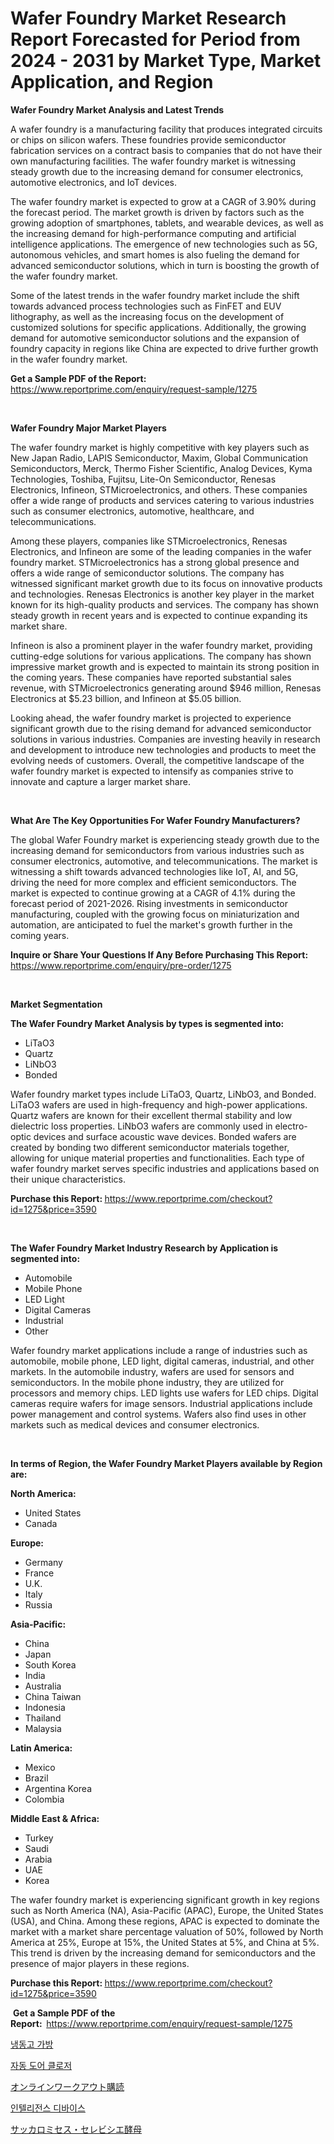 <p><h1>Wafer Foundry Market Research Report Forecasted for Period from 2024 -  2031 by Market Type, Market Application, and Region</h1></p><p><strong>Wafer Foundry Market Analysis and Latest Trends</strong></p>
<p><p>A wafer foundry is a manufacturing facility that produces integrated circuits or chips on silicon wafers. These foundries provide semiconductor fabrication services on a contract basis to companies that do not have their own manufacturing facilities. The wafer foundry market is witnessing steady growth due to the increasing demand for consumer electronics, automotive electronics, and IoT devices.</p><p>The wafer foundry market is expected to grow at a CAGR of 3.90% during the forecast period. The market growth is driven by factors such as the growing adoption of smartphones, tablets, and wearable devices, as well as the increasing demand for high-performance computing and artificial intelligence applications. The emergence of new technologies such as 5G, autonomous vehicles, and smart homes is also fueling the demand for advanced semiconductor solutions, which in turn is boosting the growth of the wafer foundry market.</p><p>Some of the latest trends in the wafer foundry market include the shift towards advanced process technologies such as FinFET and EUV lithography, as well as the increasing focus on the development of customized solutions for specific applications. Additionally, the growing demand for automotive semiconductor solutions and the expansion of foundry capacity in regions like China are expected to drive further growth in the wafer foundry market.</p></p>
<p><strong>Get a Sample PDF of the Report:&nbsp;</strong> <a href="https://www.reportprime.com/enquiry/request-sample/1275">https://www.reportprime.com/enquiry/request-sample/1275</a></p>
<p>&nbsp;</p>
<p><strong>Wafer Foundry Major Market Players</strong></p>
<p><p>The wafer foundry market is highly competitive with key players such as New Japan Radio, LAPIS Semiconductor, Maxim, Global Communication Semiconductors, Merck, Thermo Fisher Scientific, Analog Devices, Kyma Technologies, Toshiba, Fujitsu, Lite-On Semiconductor, Renesas Electronics, Infineon, STMicroelectronics, and others. These companies offer a wide range of products and services catering to various industries such as consumer electronics, automotive, healthcare, and telecommunications.</p><p>Among these players, companies like STMicroelectronics, Renesas Electronics, and Infineon are some of the leading companies in the wafer foundry market. STMicroelectronics has a strong global presence and offers a wide range of semiconductor solutions. The company has witnessed significant market growth due to its focus on innovative products and technologies. Renesas Electronics is another key player in the market known for its high-quality products and services. The company has shown steady growth in recent years and is expected to continue expanding its market share.</p><p>Infineon is also a prominent player in the wafer foundry market, providing cutting-edge solutions for various applications. The company has shown impressive market growth and is expected to maintain its strong position in the coming years. These companies have reported substantial sales revenue, with STMicroelectronics generating around $946 million, Renesas Electronics at $5.23 billion, and Infineon at $5.05 billion.</p><p>Looking ahead, the wafer foundry market is projected to experience significant growth due to the rising demand for advanced semiconductor solutions in various industries. Companies are investing heavily in research and development to introduce new technologies and products to meet the evolving needs of customers. Overall, the competitive landscape of the wafer foundry market is expected to intensify as companies strive to innovate and capture a larger market share.</p></p>
<p>&nbsp;</p>
<p><strong>What Are The Key Opportunities For Wafer Foundry Manufacturers?</strong></p>
<p><p>The global Wafer Foundry market is experiencing steady growth due to the increasing demand for semiconductors from various industries such as consumer electronics, automotive, and telecommunications. The market is witnessing a shift towards advanced technologies like IoT, AI, and 5G, driving the need for more complex and efficient semiconductors. The market is expected to continue growing at a CAGR of 4.1% during the forecast period of 2021-2026. Rising investments in semiconductor manufacturing, coupled with the growing focus on miniaturization and automation, are anticipated to fuel the market's growth further in the coming years.</p></p>
<p><strong>Inquire or Share Your Questions If Any Before Purchasing This Report:</strong> <a href="https://www.reportprime.com/enquiry/pre-order/1275">https://www.reportprime.com/enquiry/pre-order/1275</a></p>
<p>&nbsp;</p>
<p><strong>Market Segmentation</strong></p>
<p><strong>The Wafer Foundry Market Analysis by types is segmented into:</strong></p>
<p><ul><li>LiTaO3</li><li>Quartz</li><li>LiNbO3</li><li>Bonded</li></ul></p>
<p><p>Wafer foundry market types include LiTaO3, Quartz, LiNbO3, and Bonded. LiTaO3 wafers are used in high-frequency and high-power applications. Quartz wafers are known for their excellent thermal stability and low dielectric loss properties. LiNbO3 wafers are commonly used in electro-optic devices and surface acoustic wave devices. Bonded wafers are created by bonding two different semiconductor materials together, allowing for unique material properties and functionalities. Each type of wafer foundry market serves specific industries and applications based on their unique characteristics.</p></p>
<p><strong>Purchase this Report:&nbsp;</strong><a href="https://www.reportprime.com/checkout?id=1275&price=3590">https://www.reportprime.com/checkout?id=1275&price=3590</a></p>
<p>&nbsp;</p>
<p><strong>The Wafer Foundry Market Industry Research by Application is segmented into:</strong></p>
<p><ul><li>Automobile</li><li>Mobile Phone</li><li>LED Light</li><li>Digital Cameras</li><li>Industrial</li><li>Other</li></ul></p>
<p><p>Wafer foundry market applications include a range of industries such as automobile, mobile phone, LED light, digital cameras, industrial, and other markets. In the automobile industry, wafers are used for sensors and semiconductors. In the mobile phone industry, they are utilized for processors and memory chips. LED lights use wafers for LED chips. Digital cameras require wafers for image sensors. Industrial applications include power management and control systems. Wafers also find uses in other markets such as medical devices and consumer electronics.</p></p>
<p>&nbsp;</p>
<p><strong>In terms of Region, the Wafer Foundry Market Players available by Region are:</strong></p>
<p>
    <p> <strong> North America: </strong>
        <ul>
            <li>United States</li>
            <li>Canada</li>
        </ul>
        </p> 
    <p> <strong> Europe: </strong>
        <ul>
            <li>Germany</li>
            <li>France</li>
            <li>U.K.</li>
            <li>Italy</li>
            <li>Russia</li>
        </ul>
        </p> 
    <p> <strong> Asia-Pacific: </strong>
        <ul>
            <li>China</li>
            <li>Japan</li>
            <li>South Korea</li>
            <li>India</li>
            <li>Australia</li>
            <li>China Taiwan</li>
            <li>Indonesia</li>
            <li>Thailand</li>
            <li>Malaysia</li>
        </ul>
        </p> 
    <p> <strong> Latin America: </strong>
        <ul>
            <li>Mexico</li>
            <li>Brazil</li>
            <li>Argentina Korea</li>
            <li>Colombia</li>
        </ul>
        </p> 
    <p> <strong> Middle East & Africa: </strong>
        <ul>
            <li>Turkey</li>
            <li>Saudi</li>
            <li>Arabia</li>
            <li>UAE</li>
            <li>Korea</li>
        </ul>
    </p>
    </p>
<p><p>The wafer foundry market is experiencing significant growth in key regions such as North America (NA), Asia-Pacific (APAC), Europe, the United States (USA), and China. Among these regions, APAC is expected to dominate the market with a market share percentage valuation of 50%, followed by North America at 25%, Europe at 15%, the United States at 5%, and China at 5%. This trend is driven by the increasing demand for semiconductors and the presence of major players in these regions.</p></p>
<p><strong>Purchase this Report: </strong><a href="https://www.reportprime.com/checkout?id=1275&price=3590">https://www.reportprime.com/checkout?id=1275&price=3590</a></p>
<p>&nbsp;<strong>Get a Sample PDF of the Report:&nbsp;&nbsp;</strong><a href="https://www.reportprime.com/enquiry/request-sample/1275">https://www.reportprime.com/enquiry/request-sample/1275</a></p>
<p><strong></strong></p>
<p><p><a href="https://github.com/JonHarrtis67676y/Market-Research-Report-List-1/blob/main/25093528374.md">냉동고 가방</a></p><p><a href="https://medium.com/@constantinvon/%EC%9E%90%EB%8F%99-%EB%AC%B8-%EB%8B%AB%ED%9E%98-%EC%9E%A5%EC%B9%98-%EC%8B%9C%EC%9E%A5-%EA%B2%BD%EC%9F%81-%EB%B6%84%EC%84%9D-%EC%8B%9C%EC%9E%A5-%EB%8F%99%ED%96%A5-%EB%B0%8F-2031%EB%85%84%EA%B9%8C%EC%A7%80-%EC%A0%84%EB%A7%9D-1b8a0d442e39">자동 도어 클로저</a></p><p><a href="https://medium.com/@rudysimonis2023/%E3%82%AA%E3%83%B3%E3%83%A9%E3%82%A4%E3%83%B3%E3%83%AF%E3%83%BC%E3%82%AF%E3%82%A2%E3%82%A6%E3%83%88%E3%82%B5%E3%83%96%E3%82%B9%E3%82%AF%E3%83%AA%E3%83%97%E3%82%B7%E3%83%A7%E3%83%B3%E5%B8%82%E5%A0%B4%E8%A6%8F%E6%A8%A1-%E5%B8%82%E5%A0%B4%E5%B1%95%E6%9C%9B%E3%81%8A%E3%82%88%E3%81%B3%E5%B8%82%E5%A0%B4%E4%BA%88%E6%B8%AC-2024%E5%B9%B4%E3%81%8B%E3%82%892031%E5%B9%B4%E3%81%BE%E3%81%A7-0e716a1eaed8">オンラインワークアウト購読</a></p><p><a href="https://medium.com/@felipegrrady654556/%EC%A7%80%EB%8A%A5%ED%98%95-%EA%B8%B0%EA%B8%B0-%EC%8B%9C%EC%9E%A5-%ED%8A%B8%EB%A0%8C%EB%93%9C-%EB%B0%8F-%EC%8B%9C%EC%9E%A5-%EB%B6%84%EC%84%9D%EC%9D%80-2024%EB%85%84%EB%B6%80%ED%84%B0-2031%EB%85%84%EA%B9%8C%EC%A7%80-%EC%98%88%EC%83%81%EB%90%A9%EB%8B%88%EB%8B%A4-727199ac61ac">인텔리전스 디바이스</a></p><p><a href="https://medium.com/@abdielkilback/%E3%82%B5%E3%83%83%E3%82%AB%E3%83%AD%E3%83%9F%E3%82%B1%E3%82%B9%E3%82%BB%E3%83%AC%E3%83%93%E3%82%B7%E3%82%A8%E3%82%A4%E9%85%B5%E6%AF%8D%E5%B8%82%E5%A0%B4-%E7%A8%AE%E9%A1%9E-%E7%94%A8%E9%80%94-%E5%9C%B0%E7%90%86%E3%81%AB%E3%82%88%E3%82%8B%E5%8C%85%E6%8B%AC%E7%9A%84%E8%A9%95%E4%BE%A1-f33d9bc0e66a">サッカロミセス・セレビシエ酵母</a></p></p>